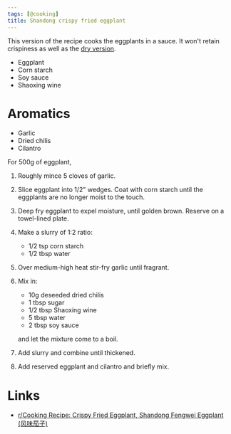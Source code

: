 ```yaml
---
tags: [@cooking]
title: Shandong crispy fried eggplant
---
```


This version of the recipe cooks the eggplants in a sauce. It won't retain crispiness as well as the [dry version]().

- Eggplant
- Corn starch
- Soy sauce
- Shaoxing wine

# Aromatics
- Garlic
- Dried chilis
- Cilantro

For 500g of eggplant,

1. Roughly mince 5 cloves of garlic.
2. Slice eggplant into 1/2" wedges.
   Coat with corn starch until the eggplants are no longer moist to the touch.
3. Deep fry eggplant to expel moisture, until golden brown.
   Reserve on a towel-lined plate.

4. Make a slurry of 1:2 ratio:
   - 1/2 tsp corn starch
   - 1/2 tbsp water
4. Over medium-high heat stir-fry garlic until fragrant.
5. Mix in:
   - 10g deseeded dried chilis
   - 1 tbsp sugar
   - 1/2 tbsp Shaoxing wine
   - 5 tbsp water
   - 2 tbsp soy sauce

   and let the mixture come to a boil.
6. Add slurry and combine until thickened.
7. Add reserved eggplant and cilantro and briefly mix.

# Links
- [r/Cooking Recipe: Crispy Fried Eggplant, Shandong Fengwei Eggplant (风味茄子)](https://www.reddit.com/r/Cooking/comments/a3079m/recipe_crispy_fried_eggplant_shandong_fengwei/)

